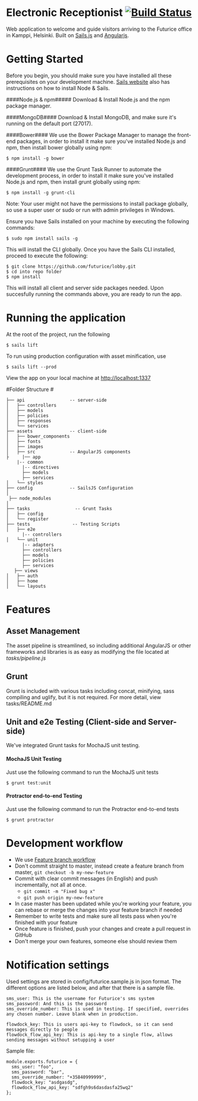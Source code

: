 # Electronic Receptionist [![Build Status](https://travis-ci.org/futurice/lobby.svg?branch=master)](https://travis-ci.org/futurice/lobby)

Web application to welcome and guide visitors arriving to the Futurice office in Kamppi, Helsinki. Built on [Sails.js](http://sailsjs.org) and [Angularjs](http://www.angularjs.org).

# Getting Started #

Before you begin, you should make sure you have installed all these prerequisites on your development machine.
[Sails website](http://sailsjs.org/#/getStarted) also has instructions on how to install Node & Sails.

####Node.js & npm#####
Download & Install Node.js and the npm package manager.

####MongoDB####
Download & Install MongoDB, and make sure it's running on the default port (27017).

####Bower####
We use the Bower Package Manager to manage the front-end packages, in order to install it make sure you've installed Node.js and npm, then install bower globally using npm:

    $ npm install -g bower

####Grunt####
We use the Grunt Task Runner to automate the development process, in order to install it make sure you've installed Node.js and npm, then install grunt globally using npm:

    $ npm install -g grunt-cli
Note: Your user might not have the permissions to install package globally, so use a super user or sudo or run with admin privileges in Windows.


Ensure you have Sails installed on your machine by executing the following commands:

    $ sudo npm install sails -g


This will install the CLI globally.  Once you have the Sails CLI installed, proceed to execute the following:


    $ git clone https://github.com/futurice/lobby.git
    $ cd into repo folder
    $ npm install

This will install all client and server side packages needed.  Upon succesfully running the commands above, you are ready to run the app.

# Running the application #

At the root of the project, run the following

    $ sails lift

To run using production configuration with asset minification, use

    $ sails lift --prod

View the app on your local machine at [http://localhost:1337](http://localhost:1337)


#Folder Structure #

```
├── api                 -- server-side
│   ├── controllers
│   ├── models
│   ├── policies
│   ├── responses
│   └── services
├── assets              -- client-side
│   ├── bower_components
│   ├── fonts
│   ├── images
│   ├── src             -- AngularJS components
├     |── app
    |-- common
      |-- directives
      ├── models
      ├── services
│   └── styles
├── config              -- SailsJS Configuration
│  
 ├── node_modules
│  
├── tasks                 -- Grunt Tasks
│   ├── config
│   └── register
├── tests                -- Testing Scripts
│   ├── e2e
      |-- controllers
│   └── unit
      |-- adapters
      ├── controllers
      ├── models
      ├── policies
      ├── services
   ├── views
│   ├── auth
│   ├── home
│   └── layouts

```

# Features #

## Asset Management ##
The asset pipeline is streamlined, so including additional AngularJS or other frameworks and libraries is as easy as modifying the file located at *tasks/pipeline.js*

## Grunt ##
Grunt is included with various tasks including concat, minifying, sass compiling and uglify, but it is not required.  For more detail, view tasks/README.md

## Unit and e2e Testing (Client-side and Server-side) ##
We've integrated Grunt tasks for MochaJS unit testing.

#### MochaJS Unit Testing ####
Just use the following command to run the MochaJS unit tests

    $ grunt test:unit

#### Protractor end-to-end Testing ####
Just use the following command to run the Protractor end-to-end tests

    $ grunt protractor

# Development workflow

* We use [Feature branch workflow](https://www.atlassian.com/git/tutorials/comparing-workflows/feature-branch-workflow)
* Don't commit straight to master, instead create a feature branch from master, `git checkout -b my-new-feature`
* Commit with clear commit messages (in English) and push incrementally, not all at once.
  * `git commit -m "Fixed bug x"`
  * `git push origin my-new-feature`
* In case master has been updated while you're working your feature, you can rebase or merge the changes into your feature branch if needed
* Remember to write tests and make sure all tests pass when you're finished with your feature
* Once feature is finished, push your changes and create a pull request in GitHub
* Don't merge your own features, someone else should review them


# Notification settings

Used settings are stored in config/futurice.sample.js in json format.
The different options are listed below, and after that there is a sample file.

    sms_user: This is the username for Futurice's sms system
    sms_password: And this is the password
    sms_override_number: This is used in testing. If specified, overrides any chosen number. Leave blank when in production.

    flowdock_key: This is users api-key to flowdock, so it can send messages directly to people
    flowdock_flow_api_key: This is api-key to a single flow, allows sending messages without setupping a user

Sample file:

    module.exports.futurice = {
      sms_user: "foo",
      sms_password: "bar",
      sms_override_number: "+35840999999",
      flowdock_key: "asdgasdg",
      flowdock_flow_api_key: "sdfgh9s6dasdasfa25wq2"
    };